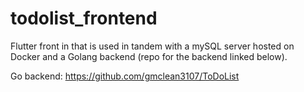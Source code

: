 # todolist_frontend

Flutter front in that is used in tandem with a mySQL server hosted on Docker and a Golang backend (repo for the backend linked below).

Go backend: https://github.com/gmclean3107/ToDoList
